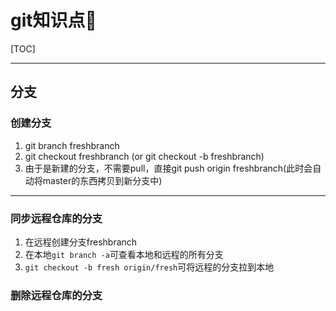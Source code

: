 # git知识点🧀️

[TOC]

------

## 分支

### 创建分支

1. git branch freshbranch
2. git checkout freshbranch (or git checkout -b freshbranch)
3. 由于是新建的分支，不需要pull，直接git push origin freshbranch(此时会自动将master的东西拷贝到新分支中)

------

### 同步远程仓库的分支

1. 在远程创建分支freshbranch
2. 在本地`git branch -a`可查看本地和远程的所有分支
3. `git checkout -b fresh origin/fresh`可将远程的分支拉到本地

### 删除远程仓库的分支